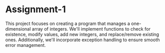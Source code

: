 # Assignment-1

This project focuses on creating a program that manages a one-dimensional array of integers. We'll implement functions to check for existence, modify values, add new integers, and replace/remove existing ones. Additionally, we'll incorporate exception handling to ensure smooth error management. 
